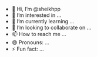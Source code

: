- 👋 Hi, I’m @sheikhpp
- 👀 I’m interested in ...
- 🌱 I’m currently learning ...
- 💞️ I’m looking to collaborate on ...
- 📫 How to reach me ...
- 😄 Pronouns: ...
- ⚡ Fun fact: ...

<!---
sheikhpp/sheikhpp is a ✨ special ✨ repository because its `README.md` (this file) appears on your GitHub profile.
You can click the Preview link to take a look at your changes.
--->
